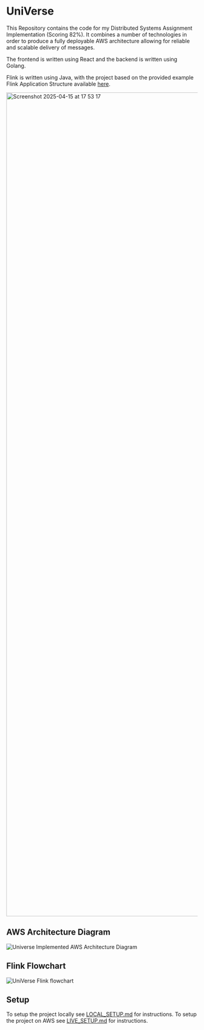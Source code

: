 # UniVerse

This Repository contains the code for my Distributed Systems Assignment Implementation (Scoring 82%). It combines a number of technologies in order to produce a fully deployable AWS architecture allowing for reliable and scalable delivery of messages.

The frontend is written using React and the backend is written using Golang.

Flink is written using Java, with the project based on the provided example Flink Application Structure available [here](https://mvnrepository.com/artifact/org.apache.flink/flink-quickstart-java).

<img width="2168" alt="Screenshot 2025-04-15 at 17 53 17" src="https://github.com/user-attachments/assets/07d0f7e0-b87e-42d7-8519-38ebe623793d" />

## AWS Architecture Diagram

![Universe Implemented AWS Architecture Diagram](https://github.com/user-attachments/assets/f6b515d5-a132-42f8-b5f6-6a4cc744a07e)

## Flink Flowchart 


![UniVerse Flink flowchart](https://github.com/user-attachments/assets/3ba74c77-a460-40a1-8585-f8c51eb19e55)



## Setup

To setup the project locally see [LOCAL_SETUP.md](LOCAL_SETUP.md) for instructions.
To setup the project on AWS see [LIVE_SETUP.md](LIVE_SETUP.md) for instructions.
